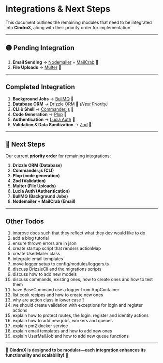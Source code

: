 # Integrations & Next Steps

This document outlines the remaining modules that need to be integrated into **CindroX**, along with their priority order for implementation.

---

## **🟡 Pending Integration**

1. **Email Sending** → [Nodemailer](https://nodemailer.com/) + [MailCrab](https://github.com/tomMoulard/mailcrab) 🔄
1. **File Uploads** → [Multer](https://www.npmjs.com/package/multer) 🔄

---

## **Completed Integration**

1. **Background Jobs** → [BullMQ](https://github.com/taskforcesh/bullmq) 🔄
1. **Database ORM** → [Drizzle ORM](https://orm.drizzle.team/) 🔄 *(Next Priority)*
1. **CLI & Shell** → [Commander.js](https://www.npmjs.com/package/commander) 🔄
1. **Code Generation** → [Plop](https://plopjs.com/) 🔄
1. **Authentication** → [Lucia Auth](https://lucia-auth.com/) 🔄
1. **Validation & Data Sanitization** → [Zod](https://zod.dev/) 🔄

---

## **📌 Next Steps**

Our current **priority order** for remaining integrations:

1. **Drizzle ORM (Database)**
7. **Commander.js (CLI)**
7. **Plop (code generation)**
2. **Zod (Validation)**
6. **Multer (File Uploads)**
3. **Lucia Auth (Authentication)**
4. **BullMQ (Background Jobs)**
5. **Nodemailer + MailCrab (Email)**

---

## Other Todos
1. improve docs such that they reflect what they dev would like to do
2. add a blog tutorial
3. ensure thrown errors are in json
4. create startup script that renders actionMap
5. create UserMailer class
6. integrate email templates
7. move logger setup to config/modules/loggers.ts
8. discuss DrizzleCli and the migrations scripts
9. discuss how to add new models
10. discuss commands; existing ones, how to create ones and how to test them
11. have BaseCommand use a logger from AppContainer
12. list cook recipes and how to create new ones
13. why are action class in lower case ? 
16. we should create validation with exceptions for login and register actions
14. explain how to protect routes, the login. register and identity actions
15. explain how to add new jobs, workers and queues
16. explain pm2 docker service
17. explain email templates and how to add new ones
17. explain UserMailJob and how to add new queue functions
---


🔹 **CindroX is designed to be modular—each integration enhances its functionality and scalability!** 🚀
